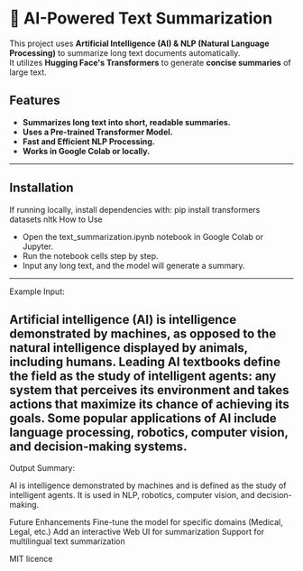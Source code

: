 # 📄 AI-Powered Text Summarization

This project uses **Artificial Intelligence (AI) & NLP (Natural Language Processing)** to summarize long text documents automatically.  
It utilizes **Hugging Face's Transformers** to generate **concise summaries** of large text.

##  Features
-  **Summarizes long text into short, readable summaries.**
-  **Uses a Pre-trained Transformer Model.**
-  **Fast and Efficient NLP Processing.**
-  **Works in Google Colab or locally.**
---
##  Installation
If running locally, install dependencies with:
pip install transformers datasets nltk
 How to Use
-  Open the text_summarization.ipynb notebook in Google Colab or Jupyter.
-  Run the notebook cells step by step.
-  Input any long text, and the model will generate a summary.
---
 Example
Input:

Artificial intelligence (AI) is intelligence demonstrated by machines, as opposed to the natural intelligence displayed by animals, including humans. Leading AI textbooks define the field as the study of intelligent agents: any system that perceives its environment and takes actions that maximize its chance of achieving its goals. Some popular applications of AI include language processing, robotics, computer vision, and decision-making systems.
---
Output Summary:

AI is intelligence demonstrated by machines and is defined as the study of intelligent agents. It is used in NLP, robotics, computer vision, and decision-making.

 Future Enhancements
 Fine-tune the model for specific domains (Medical, Legal, etc.)
 Add an interactive Web UI for summarization
 Support for multilingual text summarization

MIT licence
